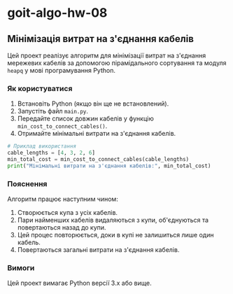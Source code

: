 # goit-algo-hw-08

## Мінімізація витрат на з'єднання кабелів

Цей проект реалізує алгоритм для мінімізації витрат на з'єднання мережевих кабелів за допомогою пірамідального сортування та модуля `heapq` у мові програмування Python.

### Як користуватися

1. Встановіть Python (якщо він ще не встановлений).
2. Запустіть файл `main.py`.
3. Передайте список довжин кабелів у функцію `min_cost_to_connect_cables()`.
4. Отримайте мінімальні витрати на з'єднання кабелів.

```python
# Приклад використання
cable_lengths = [4, 3, 2, 6]
min_total_cost = min_cost_to_connect_cables(cable_lengths)
print("Мінімальні витрати на з'єднання кабелів:", min_total_cost)
```

### Пояснення
Алгоритм працює наступним чином:
1. Створюється купа з усіх кабелів.
2. Пари найменших кабелів видаляються з купи, об'єднуються та повертаються назад до купи.
3. Цей процес повторюється, доки в купі не залишиться лише один кабель.
4. Повертаються загальні витрати на з'єднання кабелів.

### Вимоги
Цей проект вимагає Python версії 3.x або вище.